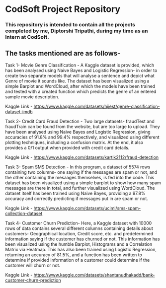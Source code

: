 # CodSoft Project Repository

### This repository is intended to contain all the projects completed by me, Diptorshi Tripathi, during my time as an Intern at CodSoft.
## The tasks mentioned are as follows-

Task 1- Movie Genre Classification - A Kaggle dataset is provided, which has been analysed using Naive Bayes and Logistic Regression- in order to create two separate models that will analyse a sentence and depict what Genre of movie it sounds like. The dataset has been visualized using a simple Barplot and WordCloud, after which the models have been trained and tested with a created function which predicts the genre of an entered sample movie description.

Kaggle Link - https://www.kaggle.com/datasets/hijest/genre-classification-dataset-imdb


Task 2- Credit Card Fraud Detection - Two large datasets- fraudTest and fraudTrain can be found from the website, but are too large to upload. They have been analysed using Naive Bayes and Logistic Regression, giving accuracies of 91.8% and 99.4% respectively, and visualized using different plotting techniques, including a confusion matrix. At the end, it also provides a 0/1 output when provided with credit card details.

Kaggle Link - https://www.kaggle.com/datasets/kartik2112/fraud-detection


Task 3- Spam SMS Detection - In this program, a dataset of 5574 rows containing two columns- one saying if the messages are spam or not, and the other containing the mesaages themselves, is fed into the code. This dataset has been visualized using a simple barplot to show how many spam messages are there in total, and further visualized using WordCloud. The dataset itself has been trained using Naive Bayes, providing a 97.8% accuracy and correctly predicting if messages put in are spam or not.

Kaggle Link - https://www.kaggle.com/datasets/uciml/sms-spam-collection-dataset


Task 4- Customer Churn Prediction- Here, a Kaggle dataset with 10000 rows of data contains several different columns containing details about customers- Geographical location, Credit score, etc. and predetermined information saying if the customer has churned or not. This information has been visualized using the humble Barplot, Histograms and a Correlation Matrix via Heatmap. This has also been trained using Logistic Regression, returning an accuracy of 81.5%, and a function has been written to determine if provided information of a customer could determine if the customer will churn or not.

Kaggle Link - https://www.kaggle.com/datasets/shantanudhakadd/bank-customer-churn-prediction
